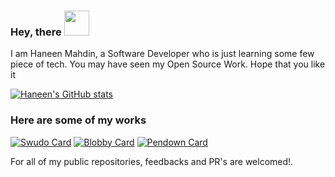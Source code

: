 ### Hey, there <img height="40px" src="https://camo.githubusercontent.com/e8e7b06ecf583bc040eb60e44eb5b8e0ecc5421320a92929ce21522dbc34c891/68747470733a2f2f6d656469612e67697068792e636f6d2f6d656469612f6876524a434c467a6361737252346961377a2f67697068792e676966"/>
I am Haneen Mahdin, a Software Developer who is just learning some few piece of tech.
You  may have seen my Open Source Work. Hope that you like it

[![Haneen's GitHub stats](https://github-readme-stats.vercel.app/api?username=haneenmahd)](https://github.com/anuraghazra/github-readme-stats)

### Here are some of my works
[![Swudo Card](https://github-readme-stats.vercel.app/api/pin/?username=swudots&repo=swudo)](https://github.com/swudots/swudo)
[![Blobby Card](https://github-readme-stats.vercel.app/api/pin/?username=haneenmahd&repo=blobby)](https://github.com/haneenmahd/blobby)
[![Pendown Card](https://github-readme-stats.vercel.app/api/pin/?username=haneenmahd&repo=markdown-previewer)](https://github.com/haneenmahd/markdown-previewer)

For all of my public repositories, feedbacks and PR's are welcomed!.
